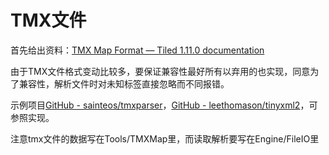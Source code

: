 # TMX文件

首先给出资料：[TMX Map Format &mdash; Tiled 1.11.0 documentation](https://doc.mapeditor.org/en/stable/reference/tmx-map-format/#)

由于TMX文件格式变动比较多，要保证兼容性最好所有以弃用的也实现，同意为了兼容性，解析文件时对未知标签直接忽略而不同报错。

示例项目[GitHub - sainteos/tmxparser](https://github.com/sainteos/tmxparser)，[GitHub - leethomason/tinyxml2](https://github.com/leethomason/tinyxml2?tab=readme-ov-file)，可参照实现。

注意tmx文件的数据写在Tools/TMXMap里，而读取解析要写在Engine/FileIO里

